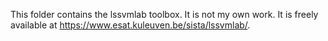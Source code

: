 This folder contains the lssvmlab toolbox. It is not my own work. It is freely available at https://www.esat.kuleuven.be/sista/lssvmlab/.
